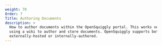 ```yaml
---
weight: 70
Order: 7
Title: Authoring Documents
description: >
  How to author documents within the OpenSquiggly portal. This works very similarly to
  using a wiki to author and store documents. OpenSquiggly supports both workflows,
  externally-hosted or internally-authored.
---
```

